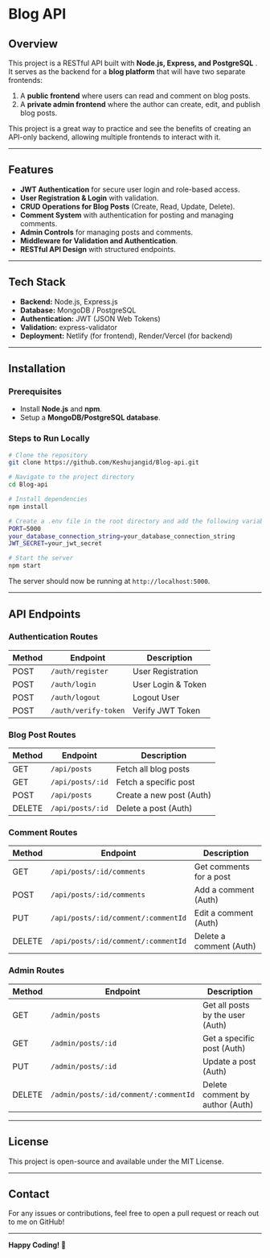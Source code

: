 # Blog API

## Overview
This project is a RESTful API built with **Node.js, Express, and PostgreSQL** . It serves as the backend for a **blog platform** that will have two separate frontends:

1. A **public frontend** where users can read and comment on blog posts.
2. A **private admin frontend** where the author can create, edit, and publish blog posts.

This project is a great way to practice and see the benefits of creating an API-only backend, allowing multiple frontends to interact with it.

---

## Features
- **JWT Authentication** for secure user login and role-based access.
- **User Registration & Login** with validation.
- **CRUD Operations for Blog Posts** (Create, Read, Update, Delete).
- **Comment System** with authentication for posting and managing comments.
- **Admin Controls** for managing posts and comments.
- **Middleware for Validation and Authentication**.
- **RESTful API Design** with structured endpoints.

---

## Tech Stack
- **Backend:** Node.js, Express.js
- **Database:** MongoDB / PostgreSQL
- **Authentication:** JWT (JSON Web Tokens)
- **Validation:** express-validator
- **Deployment:** Netlify (for frontend), Render/Vercel (for backend)

---

## Installation
### **Prerequisites**
- Install **Node.js** and **npm**.
- Setup a **MongoDB/PostgreSQL database**.

### **Steps to Run Locally**
```bash
# Clone the repository
git clone https://github.com/Keshujangid/Blog-api.git

# Navigate to the project directory
cd Blog-api

# Install dependencies
npm install

# Create a .env file in the root directory and add the following variables
PORT=5000
your_database_connection_string=your_database_connection_string
JWT_SECRET=your_jwt_secret

# Start the server
npm start
```
The server should now be running at `http://localhost:5000`.

---

## API Endpoints

### **Authentication Routes**
| Method | Endpoint        | Description          |
|--------|----------------|----------------------|
| POST   | `/auth/register` | User Registration   |
| POST   | `/auth/login`    | User Login & Token  |
| POST   | `/auth/logout`   | Logout User        |
| POST   | `/auth/verify-token` | Verify JWT Token |

### **Blog Post Routes**
| Method | Endpoint        | Description               |
|--------|----------------|---------------------------|
| GET    | `/api/posts`    | Fetch all blog posts      |
| GET    | `/api/posts/:id` | Fetch a specific post    |
| POST   | `/api/posts`    | Create a new post (Auth) |
| DELETE | `/api/posts/:id` | Delete a post (Auth)     |

### **Comment Routes**
| Method | Endpoint        | Description                      |
|--------|----------------|----------------------------------|
| GET    | `/api/posts/:id/comments` | Get comments for a post |
| POST   | `/api/posts/:id/comments` | Add a comment (Auth) |
| PUT    | `/api/posts/:id/comment/:commentId` | Edit a comment (Auth) |
| DELETE | `/api/posts/:id/comment/:commentId` | Delete a comment (Auth) |

### **Admin Routes**
| Method | Endpoint            | Description                       |
|--------|----------------------|-----------------------------------|
| GET    | `/admin/posts`       | Get all posts by the user (Auth) |
| GET    | `/admin/posts/:id`   | Get a specific post (Auth)       |
| PUT    | `/admin/posts/:id`   | Update a post (Auth)             |
| DELETE | `/admin/posts/:id/comment/:commentId` | Delete comment by author (Auth) |

---

## License
This project is open-source and available under the MIT License.

---

## Contact
For any issues or contributions, feel free to open a pull request or reach out to me on GitHub!

---
**Happy Coding! 🚀**


